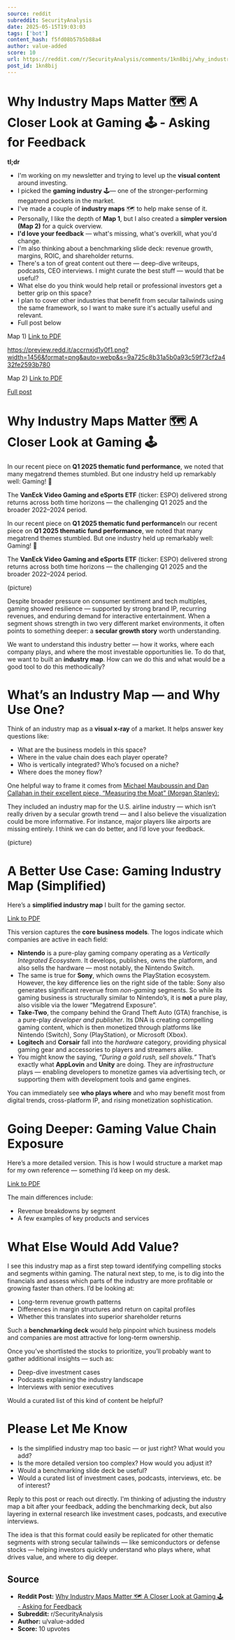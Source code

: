 ```yaml
---
source: reddit
subreddit: SecurityAnalysis
date: 2025-05-15T19:03:03
tags: ['bot']
content_hash: f5fd08b57b5b88a4
author: value-added
score: 10
url: https://reddit.com/r/SecurityAnalysis/comments/1kn8bij/why_industry_maps_matter_a_closer_look_at_gaming/
post_id: 1kn8bij
---
```


# Why Industry Maps Matter 🗺️ A Closer Look at Gaming 🕹️ - Asking for Feedback

**tl;dr**

* I'm working on my newsletter and trying to level up the **visual content** around investing.
* I picked the **gaming industry** 🕹️— one of the stronger-performing megatrend pockets in the market.
* I've made a couple of **industry maps** 🗺️ to help make sense of it.
* Personally, I like the depth of **Map 1**, but I also created a **simpler version (Map 2)** for a quick overview.
* **I'd love your feedback** — what's missing, what's overkill, what you'd change.
* I'm also thinking about a benchmarking slide deck: revenue growth, margins, ROIC, and shareholder returns.
* There's a ton of great content out there — deep-dive writeups, podcasts, CEO interviews. I might curate the best stuff — would that be useful?
* What else do you think would help retail or professional investors get a better grip on this space?
* I plan to cover other industries that benefit from secular tailwinds using the same framework, so I want to make sure it's actually useful and relevant.
* Full post below

Map 1) [Link to PDF](https://drive.google.com/file/d/1GcBWvY_HlFJFuIVHEGZcRpqQEV4_EW_S/view?usp=sharing)

https://preview.redd.it/accrnxjd1y0f1.png?width=1456&format=png&auto=webp&s=9a725c8b31a5b0a93c59f73cf2a432fe2593b780

Map 2) [Link to PDF](https://drive.google.com/file/d/1GCiL2iRu1EQaMjzrct3AX6dNeozw_Yfw/view?usp=sharing)

[Full post](https://open.substack.com/pub/thematicedge/p/why-industry-maps-matter-a-closer?r=36f06s&utm_campaign=post&utm_medium=web&showWelcomeOnShare=true)

# Why Industry Maps Matter 🗺️ A Closer Look at Gaming 🕹️

In our recent piece on **Q1 2025 thematic fund performance**, we noted that many megatrend themes stumbled. But one industry held up remarkably well: Gaming! 🚀

The **VanEck Video Gaming and eSports ETF** (ticker: ESPO) delivered strong returns across both time horizons — the challenging Q1 2025 and the broader 2022–2024 period.

In our recent piece on **Q1 2025 thematic fund performance**In our recent piece on **Q1 2025 thematic fund performance**, we noted that many megatrend themes stumbled. But one industry held up remarkably well: Gaming! 🚀

The **VanEck Video Gaming and eSports ETF** (ticker: ESPO) delivered strong returns across both time horizons — the challenging Q1 2025 and the broader 2022–2024 period.

(picture)

Despite broader pressure on consumer sentiment and tech multiples, gaming showed resilience — supported by strong brand IP, recurring revenues, and enduring demand for interactive entertainment. When a segment shows strength in two very different market environments, it often points to something deeper: a **secular growth story** worth understanding.

We want to understand this industry better — how it works, where each company plays, and where the most investable opportunities lie. To do that, we want to built an **industry map**. How can we do this and what would be a good tool to do this methodically?

# What’s an Industry Map — and Why Use One?

Think of an industry map as a **visual x-ray** of a market. It helps answer key questions like:

* What are the business models in this space?
* Where in the value chain does each player operate?
* Who is vertically integrated? Who’s focused on a niche?
* Where does the money flow?

One helpful way to frame it comes from [Michael Mauboussin and Dan Callahan in their excellent piece, “Measuring the Moat” (Morgan Stanley):](https://www.morganstanley.com/im/publication/insights/articles/article_measuringthemoat.pdf)

>

They included an industry map for the U.S. airline industry — which isn’t really driven by a secular growth trend — and I also believe the visualization could be more informative. For instance, major players like airports are missing entirely. I think we can do better, and I’d love your feedback.

(picture)

# A Better Use Case: Gaming Industry Map (Simplified)

Here’s a **simplified industry map** I built for the gaming sector.

[Link to PDF](https://drive.google.com/file/d/1GCiL2iRu1EQaMjzrct3AX6dNeozw_Yfw/view?usp=sharing)

This version captures the **core business models**. The logos indicate which companies are active in each field:

* **Nintendo** is a pure-play gaming company operating as a *Vertically Integrated Ecosystem*. It develops, publishes, owns the platform, and also sells the hardware — most notably, the Nintendo Switch.
* The same is true for **Sony**, which owns the PlayStation ecosystem. However, the key difference lies on the right side of the table: Sony also generates significant revenue from *non-gaming* segments. So while its gaming business is structurally similar to Nintendo’s, it is **not** a pure play, also visible via the lower “Megatrend Exposure”.
* **Take-Two**, the company behind the Grand Theft Auto (GTA) franchise, is a pure-play *developer and publisher*. Its DNA is creating compelling gaming content, which is then monetized through platforms like Nintendo (Switch), Sony (PlayStation), or Microsoft (Xbox).
* **Logitech** and **Corsair** fall into the *hardware* category, providing physical gaming gear and accessories to players and streamers alike.
* You might know the saying, *“During a gold rush, sell shovels.”* That’s exactly what **AppLovin** and **Unity** are doing. They are *infrastructure* plays — enabling developers to monetize games via advertising tech, or supporting them with development tools and game engines.

You can immediately see **who plays where** and who may benefit most from digital trends, cross-platform IP, and rising monetization sophistication.

# Going Deeper: Gaming Value Chain Exposure

Here’s a more detailed version. This is how I would structure a market map for my own reference — something I’d keep on my desk.

[Link to PDF](https://drive.google.com/file/d/1GcBWvY_HlFJFuIVHEGZcRpqQEV4_EW_S/view?usp=sharing)

The main differences include:

* Revenue breakdowns by segment
* A few examples of key products and services

# What Else Would Add Value?

I see this industry map as a first step toward identifying compelling stocks and segments within gaming. The natural next step, to me, is to dig into the financials and assess which parts of the industry are more profitable or growing faster than others. I’d be looking at:

* Long-term revenue growth patterns
* Differences in margin structures and return on capital profiles
* Whether this translates into superior shareholder returns

Such a **benchmarking deck** would help pinpoint which business models and companies are most attractive for long-term ownership.

Once you’ve shortlisted the stocks to prioritize, you’ll probably want to gather additional insights — such as:

* Deep-dive investment cases
* Podcasts explaining the industry landscape
* Interviews with senior executives

Would a curated list of this kind of content be helpful?

# Please Let Me Know

* Is the simplified industry map too basic — or just right? What would you add?
* Is the more detailed version too complex? How would you adjust it?
* Would a benchmarking slide deck be useful?
* Would a curated list of investment cases, podcasts, interviews, etc. be of interest?

Reply to this post or reach out directly. I'm thinking of adjusting the industry map a bit after your feedback, adding the benchmarking deck, but also layering in external research like investment cases, podcasts, and executive interviews.

The idea is that this format could easily be replicated for other thematic segments with strong secular tailwinds — like semiconductors or defense stocks — helping investors quickly understand who plays where, what drives value, and where to dig deeper.

## Source

- **Reddit Post:** [Why Industry Maps Matter 🗺️ A Closer Look at Gaming 🕹️ - Asking for Feedback](https://reddit.com/r/SecurityAnalysis/comments/1kn8bij/why_industry_maps_matter_a_closer_look_at_gaming/)
- **Subreddit:** r/SecurityAnalysis
- **Author:** u/value-added
- **Score:** 10 upvotes
